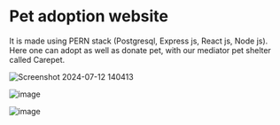 ﻿# Pet adoption website 
 It is made using PERN stack (Postgresql, Express js, React js, Node js).<br>
Here one can adopt as well as donate pet, with our mediator pet shelter called Carepet.

![Screenshot 2024-07-12 140413](https://github.com/user-attachments/assets/ad180c57-faeb-44d9-bce0-fa87e7b8e321)

![image](https://github.com/user-attachments/assets/f345c063-ddb8-4cb0-a7c4-08502389d1b9)

![image](https://github.com/user-attachments/assets/8da7d467-db2d-48b6-b816-30cb807f0b5f)






